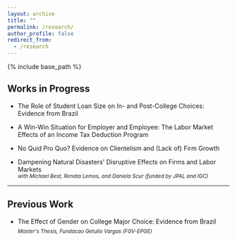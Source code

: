 ```yaml
---
layout: archive
title: ""
permalink: /research/
author_profile: false
redirect_from:
  - /research
---
```


{% include base_path %}

## Works in Progress

* The Role of Student Loan Size on In- and Post-College Choices: Evidence from Brazil  

* A Win-Win Situation for Employer and Employee: The Labor Market Effects of an Income Tax Deduction Program  

* No Quid Pro Quo? Evidence on Clientelism and (Lack of) Firm Growth  

* Dampening Natural Disasters' Disruptive Effects on Firms and Labor Markets   
<sub>*with Michael Best, Renata Lemos, and Daniela Scur (funded by JPAL and IGC)*</sub>

---

## Previous Work

* The Effect of Gender on College Major Choice: Evidence from Brazil  
<sub>*Master's Thesis, Fundacao Getulio Vargas (FGV-EPGE)*</sub>
